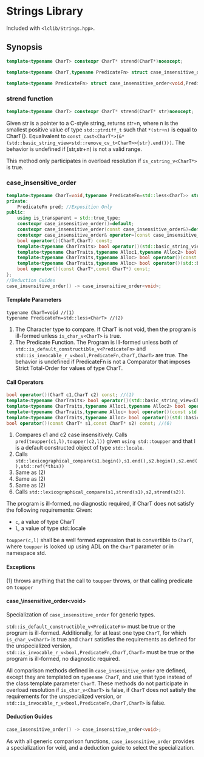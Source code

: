 # Strings Library #
Included with `<lclib/Strings.hpp>`. 

## Synopsis ##

```cpp
template<typename CharT> constexpr CharT* strend(CharT*)noexcept;

template<typename CharT,typename PredicateFn> struct case_insensitive_order;

template<typename PredicateFn> struct case_insensitive_order<void,PredicateFn>;

```

### strend function ###

```cpp
template<typename CharT> constexpr CharT* strend(CharT* str)noexcept;
```

Given str is a pointer to a C-style string, returns str+n, where n is the smallest positive value of type `std::ptrdiff_t` such that `*(str+n)` is equal to CharT{}. 
Equalivalent to `const_cast<CharT*>(&*(std::basic_string_view<std::remove_cv_t<CharT>>{str}.end()))`. 
The behavior is undefined if [str,str+n) is not a valid range. 

This method only participates in overload resolution if `is_cstring_v<CharT*>` is true. 

### case\_insensitive\_order ###

```cpp
template<typename CharT=void,typename PredicateFn=std::less<CharT>> struct case_insensitive_order{
private:
	PredicateFn pred; //Exposition Only
public:
	using is_transparent = std::true_type;
    constexpr case_insensitive_order()=default;
    constexpr case_insensitive_order(const case_insensitive_order&)=default;
    constexpr case_insensitive_order& operator=(const case_insensitive_order&)=default
    bool operator()(CharT,CharT) const;
    template<typename CharTraits> bool operator()(std::basic_string_view<CharT,CharTraits>,std::basic_string_view<CharT,CharTraits>) const;
	template<typename CharTraits,typename Alloc1,typename Alloc2> bool operator()(const std::basic_string<CharT,CharTraits,Alloc1>&,const std::basic_string<CharT,CharTraits,Alloc2>&) const;
	template<typename CharTraits,typename Alloc> bool operator()(const std::basic_string<CharT,CharTraits,Aloc>&,std::basic_string_view<CharT,CharTraits>)const;
	template<typename CharTraits,typename Alloc> bool operator()(std::basic_string_view<CharT,CharTraits>,const std::basic_string<CharT,CharTraits,Aloc>&)const;
	bool operator()(const CharT*,const CharT*) const;
};
//Deduction Guides
case_insensitive_order() -> case_insensitive_order<void>;
```

#### Template Parameters ###

```
typename CharT=void //(1)
typename PredicateFn=std::less<CharT> //(2)
```

1. The Character type to compare. If CharT is not void, then the program is ill-formed unless `is_char_v<CharT>` is true. 
2. The Predicate Function. The Program is Ill-formed unless both of `std::is_default_constructible_v<PredicateFn>` and `std::is_invocable_r_v<bool,PredicateFn,CharT,CharT>` are true. The behavior is undefined if PredicateFn is not a Comparator that imposes Strict Total-Order for values of type CharT. 

#### Call Operators ###

```cpp
bool operator()(CharT c1,CharT c2) const; //(1)
template<typename CharTraits> bool operator()(std::basic_string_view<CharT,CharTraits> s1,std::basic_string_view<CharT,CharTraits> s2) const; //(2)
template<typename CharTraits,typename Alloc1,typename Alloc2> bool operator()(const std::basic_string<CharT,CharTraits,Alloc1>& s1,const std::basic_string<CharT,CharTraits,Alloc2>& s2) const; //(3)
template<typename CharTraits,typename Alloc> bool operator()(const std::basic_string<CharT,CharTraits,Aloc>& s1,std::basic_string_view<CharT,CharTraits> s2)const; //(4)
template<typename CharTraits,typename Alloc> bool operator()(std::basic_string_view<CharT,CharTraits> s1,const std::basic_string<CharT,CharTraits,Aloc>& s2)const; //(5)
bool operator()(const CharT* s1,const CharT* s2) const; //(6)
```

1. Compares c1 and c2 case insensitively. Calls `pred(toupper(c1,l),toupper(c2,l))` given `using std::toupper` and that l is a default constructed object of type `std::locale`. 
2. Calls `std::lexicographical_compare(s1.begin(),s1.end(),s2.begin(),s2.end(),std::ref(*this))`
3. Same as (2)
4. Same as (2)
5. Same as (2)
6. Calls `std::lexicographical_compare(s1,strend(s1),s2,strend(s2))`. 

The program is ill-formed, no diagnostic required, if CharT does not satisfy the following requirements:
Given:
* `c`, a value of type CharT
* `l`, a value of type std::locale

`toupper(c,l)` shall be a well formed expression that is convertible to `CharT`, where `toupper` is looked up using ADL on the `CharT` parameter or in namespace std.

#### Exceptions ####

(1) throws anything that the call to `toupper` throws, or that calling predicate on `toupper` 


#### case_\insensitive\_order&lt;void&gt; ####
Specialization of `case_insensitive_order` for generic types. 

`std::is_default_constructible_v<PredicateFn>` must be true or the program is ill-formed. 
Additionally, for at least one type `CharT`, for which `is_char_v<CharT>` is true and `CharT` satisfies the requirements as defined for the unspecialized version, `std::is_invocable_r_v<bool,PredicateFn,CharT,CharT>` must be true or the program is ill-formed, no diagnostic required. 

All comparison methods defined in `case_insensitive_order` are defined, except they are templated on `typename CharT`, and use that type instead of the class template parameter `CharT`. 
These methods do not participate in overload resolution if `is_char_v<CharT>` is false, if `CharT` does not satisfy the requirements for the unspecialized version, or `std::is_invocable_r_v<bool,PredicateFn,CharT,CharT>` is false. 

#### Deduction Guides ####

```cpp
case_insensitive_order() -> case_insensitive_order<void>;
```

As with all generic comparison functions, `case_insensitive_order` provides a specialization for void, and a deduction guide to select the specialization. 
